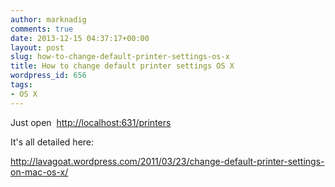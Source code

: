```yaml
---
author: marknadig
comments: true
date: 2013-12-15 04:37:17+00:00
layout: post
slug: how-to-change-default-printer-settings-os-x
title: How to change default printer settings OS X
wordpress_id: 656
tags:
- OS X
---
```


Just open  [http://localhost:631/printers](http://localhost:631/printers)

It's all detailed here:

http://lavagoat.wordpress.com/2011/03/23/change-default-printer-settings-on-mac-os-x/
